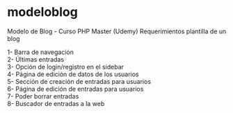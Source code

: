 # modeloblog
Modelo de Blog - Curso PHP Master (Udemy)
Requerimientos plantilla de un blog

1- Barra de navegación <br>
2- Últimas entradas <br>
3- Opción de login/registro en el sidebar <br>
4- Página de edición de datos de los usuarios <br>
5- Sección de creación de entradas para usuarios <br>
6- Página de edición de entradas para usuarios <br>
7- Poder borrar entradas <br>
8- Buscador de entradas a la web <br>
